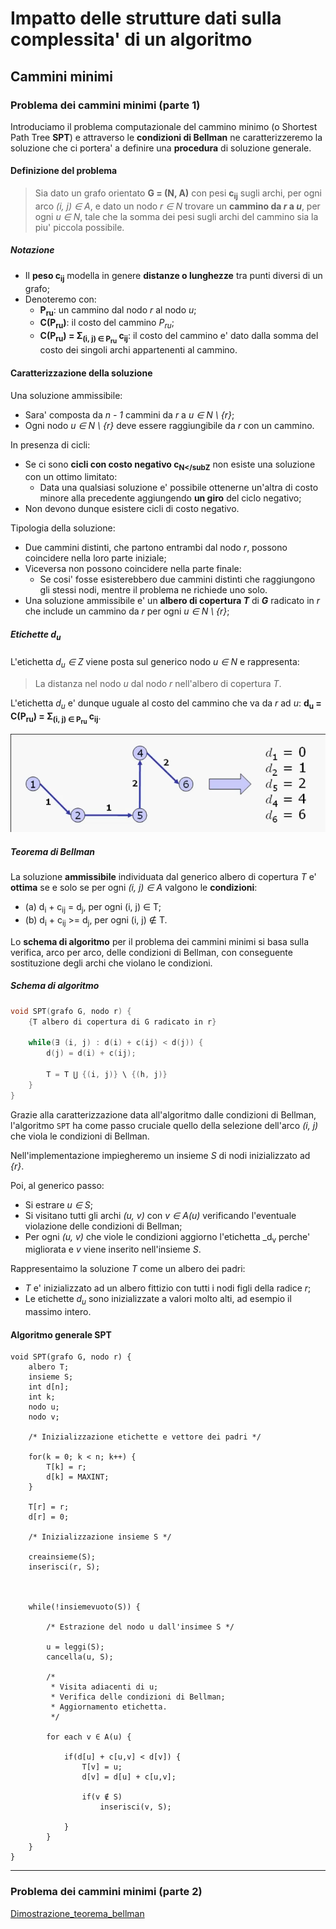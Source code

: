 # Impatto delle strutture dati sulla complessita' di un algoritmo

## Cammini minimi

### Problema dei cammini minimi (parte 1)

Introduciamo il problema computazionale del cammino minimo (o Shortest Path Tree **SPT**) e attraverso le **condizioni di Bellman** ne caratterizzeremo la soluzione che ci portera' a definire una **procedura** di soluzione generale.

#### Definizione del problema
> Sia dato un grafo orientato **G = (N, A)** con pesi **c<sub>ij</sub>** sugli archi, per ogni arco _(i, j) ∈ A_, e dato un nodo _r ∈ N_ trovare un **cammino da _r_ a _u_**, per ogni _u ∈ N_, tale che la somma dei pesi sugli archi del cammino sia la piu' piccola possibile.

##### Notazione
* Il **peso c<sub>ij</sub>** modella in genere **distanze o lunghezze** tra punti diversi di un grafo;
* Denoteremo con:
  * **P<sub>ru</sub>**: un cammino dal nodo _r_ al nodo _u_;
  * **C(P<sub>ru</sub>)**: il costo del cammino _P<sub>ru</sub>_;
  * **C(P<sub>ru</sub>) = Σ<sub>(i, j) ∈ P<sub>ru</sub></sub> c<sub>ij</sub>**: il costo del cammino e' dato dalla somma del costo dei singoli archi appartenenti al cammino.

#### Caratterizzazione della soluzione
Una soluzione ammissibile:
* Sara' composta da _n - 1_ cammini da _r_ a _u ∈ N \\ {r}_;
* Ogni nodo _u ∈ N \\ {r}_ deve essere raggiungibile da _r_ con un cammino.

In presenza di cicli:
* Se ci sono **cicli con costo negativo c<sub>N</subZ** non esiste una soluzione con un ottimo limitato:
  * Data una qualsiasi soluzione e' possibile ottenerne un'altra di costo minore alla precedente aggiungendo **un giro** del ciclo negativo;
* Non devono dunque esistere cicli di costo negativo.

Tipologia della soluzione:
* Due cammini distinti, che partono entrambi dal nodo _r_, possono coincidere nella loro parte iniziale;
* Viceversa non possono coincidere nella parte finale:
  * Se cosi' fosse esisterebbero due cammini distinti che raggiungono gli stessi nodi, mentre il problema ne richiede uno solo.
* Una soluzione ammissibile e' un **albero di copertura _T_** di **_G_** radicato in _r_ che include un cammino da _r_ per ogni _u ∈ N \\ {r}_;

##### Etichette d<sub>u</sub>
L'etichetta _d<sub>u</sub> ∈ Z_ viene posta sul generico nodo _u ∈ N_ e rappresenta:
> La distanza nel nodo _u_ dal nodo _r_ nell'albero di copertura _T_.

L'etichetta _d<sub>u</sub>_ e' dunque uguale al costo del cammino che va da _r_ ad _u_: **d<sub>u</sub> = C(P<sub>ru</sub>) = Σ<sub>(i, j) ∈ P<sub>ru</sub></sub> c<sub>ij</sub>**.

![M6_etichette](md_resources/M6_etichette.png)

##### Teorema di Bellman
La soluzione **ammissibile** individuata dal generico albero di copertura _T_ e' **ottima** se e solo se per ogni _(i, j) ∈ A_ valgono le **condizioni**:
* (a) d<sub>i</sub> + c<sub>ij</sub> = d<sub>j</sub>, per ogni (i, j) ∈ T;
* (b) d<sub>i</sub> + c<sub>ij</sub> >= d<sub>j</sub>, per ogni (i, j) ∉ T.

Lo **schema di algoritmo** per il problema dei cammini minimi si basa sulla verifica, arco per arco, delle condizioni di Bellman, con conseguente sostituzione degli archi che violano le condizioni.

##### Schema di algoritmo

```C
void SPT(grafo G, nodo r) {
    {T albero di copertura di G radicato in r}

    while(∃ (i, j) : d(i) + c(ij) < d(j)) {
        d(j) = d(i) + c(ij);

        T = T ⋃ {(i, j)} \ {(h, j)}
    }
}
```

Grazie alla caratterizzazione data all'algoritmo dalle condizioni di Bellman, l'algoritmo `SPT` ha come passo cruciale quello della selezione dell'arco _(i, j)_ che viola le condizioni di Bellman.

Nell'implementazione impiegheremo un insieme _S_ di nodi inizializzato ad _{r}_.

Poi, al generico passo:
* Si estrare _u ∈ S_;
* Si visitano tutti gli archi _(u, v)_ con _v ∈ A(u)_ verificando l'eventuale violazione delle condizioni di Bellman;
* Per ogni _(u, v)_ che viole le condizioni aggiorno l'etichetta _d<sub>v</sub> perche' migliorata e _v_ viene inserito nell'insieme _S_.

Rappresentaimo la soluzione _T_ come un albero dei padri:
* _T_ e' inizializzato ad un albero fittizio con tutti i nodi figli della radice _r_;
* Le etichette _d<sub>u</sub>_ sono inizializzate a valori molto alti, ad esempio il massimo intero.

#### Algoritmo generale SPT

```
void SPT(grafo G, nodo r) {
    albero T;
    insieme S;
    int d[n];
    int k;
    nodo u;
    nodo v;

    /* Inizializzazione etichette e vettore dei padri */

    for(k = 0; k < n; k++) {
        T[k] = r;
        d[k] = MAXINT;
    }

    T[r] = r;
    d[r] = 0;

    /* Inizializzazione insieme S */

    creainsieme(S);
    inserisci(r, S);



    while(!insiemevuoto(S)) {

        /* Estrazione del nodo u dall'insimee S */

        u = leggi(S);
        cancella(u, S);

        /* 
         * Visita adiacenti di u;
         * Verifica delle condizioni di Bellman;
         * Aggiornamento etichetta.
         */

        for each v ∈ A(u) {

            if(d[u] + c[u,v] < d[v]) {
                T[v] = u;
                d[v] = d[u] + c[u,v];

                if(v ∉ S)
                    inserisci(v, S);

            }
        }
    }
}
```

___

### Problema dei cammini minimi (parte 2)

[Dimostrazione_teorema_bellman](md_resources/ARI_M6_U1_L1_2.pdf)